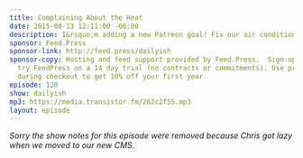 ```yaml
---
title: Complaining About the Heat
date: 2015-08-13 12:11:00 -06:00
description: I&rsquo;m adding a new Patreon goal! Fix our air conditioner!
sponsor: Feed.Press
sponsor-link: http://feed.press/dailyish
sponsor-copy: Hosting and feed support provided by Feed.Press.  Sign-up today and
  try FeedPress on a 14 day trial (no contracts or commitments). Use promo code "dailyish"
  during checkout to get 10% off your first year.
episode: 120
show: dailyish
mp3: https://media.transistor.fm/262c2f55.mp3
layout: episode
---
```


<em>Sorry the show notes for this episode were removed because Chris got lazy when we moved to our new CMS</em>.
